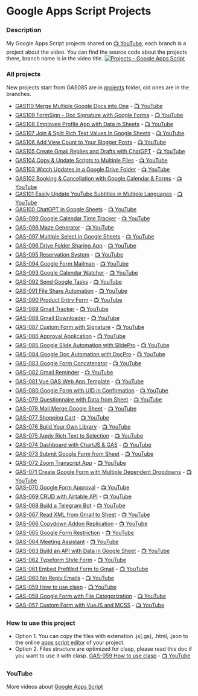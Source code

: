 # Google Apps Script Projects

### Description

My Google Apps Script projects shared on
[:tv: YouTube](https://www.youtube.com/ashtonfei/), each branch is a project
about the video. You can find the source code about the projects there, branch
name is in the video title.
[![Projects - Google Apps Script](https://github.com/ashtonfei/live-coding/assets/16481229/eb5424cb-5c4a-45f1-94b1-91b2c62c1104)](https://youtube.com/@ashtonfei)

### All projects

New projects start from GAS085 are in
[projects](https://github.com/ashtonfei/google-apps-script-projects/tree/master/projects)
folder, old ones are in the branches.

- [GAS110 Merge Multiple Google Docs into One](https://github.com/ashtonfei/google-apps-script-projects/tree/master/projects/GAS110) -
  [:tv: YouTube](https://youtu.be/5nNjsUbTavM)
- [GAS109 FormSign - Doc Signature with Google Forms](https://github.com/ashtonfei/google-apps-script-projects/tree/master/projects/GAS109) -
  [:tv: YouTube](https://youtu.be/nQV5r_WOVw4)
- [GAS108 Employee Profile App with Data in Sheets](https://github.com/ashtonfei/google-apps-script-projects/tree/master/projects/GAS108) -
  [:tv: YouTube](https://youtu.be/GO-jyUF6Yn0)
- [GAS107 Join & Split Rich Text Values In Google Sheets](https://github.com/ashtonfei/google-apps-script-projects/tree/master/projects/GAS107) -
  [:tv: YouTube](https://youtu.be/R3dC3ZkAYIo)
- [GAS106 Add View Count to Your Blogger Posts](https://github.com/ashtonfei/google-apps-script-projects/tree/master/projects/GAS106) -
  [:tv: YouTube](https://youtu.be/hdvCj1z7Aa4)
- [GAS105 Create Gmail Replies and Drafts with ChatGPT](https://github.com/ashtonfei/google-apps-script-projects/tree/master/projects/GAS105) -
  [:tv: YouTube](https://youtu.be/cTY9bZYmSSc)
- [GAS104 Copy & Update Scripts to Multiple Files](https://github.com/ashtonfei/google-apps-script-projects/tree/master/projects/GAS104) -
  [:tv: YouTube](https://youtu.be/8DL6UpiaxK4)
- [GAS103 Watch Updates in a Google Drive Folder](https://github.com/ashtonfei/google-apps-script-projects/tree/master/projects/GAS103) -
  [:tv: YouTube](https://youtu.be/iRqvvS0F9Bg)
- [GAS102 Booking & Cancellation with Google Calendar & Forms](https://github.com/ashtonfei/google-apps-script-projects/tree/master/projects/GAS102) -
  [:tv: YouTube](https://youtu.be/bwZ8xro6alU)
- [GAS101 Easily Update YouTube Subtitles in Multiple Languages](https://github.com/ashtonfei/google-apps-script-projects/tree/master/projects/GAS101) -
  [:tv: YouTube](https://youtu.be/uqHa4kZCfHw)
- [GAS100 ChatGPT in Google Sheets](https://github.com/ashtonfei/google-apps-script-projects/tree/master/projects/GAS100) -
  [:tv: YouTube](https://youtu.be/wVy-X92R2rU)
- [GAS-099 Google Calendar Time Tracker](https://github.com/ashtonfei/google-apps-script-projects/tree/master/projects/GAS099) -
  [:tv: YouTube](https://youtu.be/43CKGNZKHRI)
- [GAS-098 Maze Generator](https://github.com/ashtonfei/google-apps-script-projects/tree/master/projects/GAS098) -
  [:tv: YouTube](https://youtu.be/EwgH-7BnOZ0)
- [GAS-097 Multiple Select in Google Sheets](https://github.com/ashtonfei/google-apps-script-projects/tree/master/projects/GAS097) -
  [:tv: YouTube](https://youtu.be/et_yAekJDf0)
- [GAS-096 Drive Folder Sharing App](https://github.com/ashtonfei/google-apps-script-projects/tree/master/projects/GAS096) -
  [:tv: YouTube](https://youtu.be/UUdiIwLR5ZE)
- [GAS-095 Reservation System](https://github.com/ashtonfei/google-apps-script-projects/tree/master/projects/GAS095) -
  [:tv: YouTube](https://youtu.be/9W_Y79sN1s0)
- [GAS-094 Google Form Mailman](https://github.com/ashtonfei/google-apps-script-projects/tree/master/projects/GAS094) -
  [:tv: YouTube](https://youtu.be/Wqovh6QT77I)
- [GAS-093 Google Calendar Watcher](https://github.com/ashtonfei/google-apps-script-projects/tree/master/projects/GAS093) -
  [:tv: YouTube](https://youtu.be/0-8aWeGDDq8)
- [GAS-092 Send Google Tasks](https://github.com/ashtonfei/google-apps-script-projects/tree/master/projects/GAS092) -
  [:tv: YouTube](https://youtu.be/I3xQzMr6U-A)
- [GAS-091 File Share Automation](https://github.com/ashtonfei/google-apps-script-projects/tree/master/projects/GAS091) -
  [:tv: YouTube](https://youtu.be/KpWNqPXi50E)
- [GAS-090 Product Entry Form](https://github.com/ashtonfei/google-apps-script-projects/tree/master/projects/GAS090) -
  [:tv: YouTube](https://www.youtube.com/watch?v=2z5oDj_-lEg)
- [GAS-089 Gmail Tracker](https://github.com/ashtonfei/google-apps-script-projects/tree/master/projects/GAS089) -
  [:tv: YouTube](https://youtu.be/k8YXHfjoG2o)
- [GAS-088 Gmail Downloader](https://github.com/ashtonfei/google-apps-script-projects/tree/master/projects/GAS088) -
  [:tv: YouTube](https://youtu.be/4q_sN-hXClc)
- [GAS-087 Custom Form with Signature](https://github.com/ashtonfei/google-apps-script-projects/tree/master/projects/GAS087) -
  [:tv: YouTube](https://youtu.be/istqhP0IFKk)
- [GAS-086 Approval Application](https://github.com/ashtonfei/google-apps-script-projects/tree/master/projects/GAS086) -
  [:tv: YouTube](https://youtu.be/hctEeYD6URg)
- [GAS-085 Google Slide Automation with SlidePro](https://github.com/ashtonfei/google-apps-script-projects/tree/master/projects/GAS085) -
  [:tv: YouTube](https://youtu.be/tMruEzRCJD4)
- [GAS-084 Google Doc Automation with DocPro](https://github.com/ashtonfei/google-apps-script-projects/tree/GAS-084) -
  [:tv: YouTube](https://youtu.be/gXJkpByChTo)
- [GAS-083 Google Form Concatenator](https://github.com/ashtonfei/google-apps-script-projects/tree/GAS-083) -
  [:tv: YouTube](https://youtu.be/r6RUa86aGk4)
- [GAS-082 Gmail Reminder](https://github.com/ashtonfei/google-apps-script-projects/tree/GAS-082) -
  [:tv: YouTube](https://youtu.be/tEEc3Tcu2LI)
- [GAS-081 Vue GAS Web App Template](https://github.com/ashtonfei/google-apps-script-projects/tree/GAS-081) -
  [:tv: YouTube](https://youtu.be/bYmDyGc5vds)
- [GAS-080 Google Form with UID in Confirmation](https://github.com/ashtonfei/google-apps-script-projects/tree/GAS-080) -
  [:tv: YouTube](https://youtu.be/AQoCKA4yM_w)
- [GAS-079 Questionnaire with Data from Sheet](https://github.com/ashtonfei/google-apps-script-projects/tree/GAS-079) -
  [:tv: YouTube](https://youtu.be/SAgCqxlPCRE)
- [GAS-078 Mail Merge Google Sheet](https://github.com/ashtonfei/google-apps-script-projects/tree/GAS-078) -
  [:tv: YouTube](https://youtu.be/C5Wv3zI2RF4)
- [GAS-077 Shopping Cart](https://github.com/ashtonfei/google-apps-script-projects/tree/GAS-077) -
  [:tv: YouTube](https://youtu.be/sKUpe6XCXRk)
- [GAS-076 Build Your Own Library](https://github.com/ashtonfei/google-apps-script-projects/tree/GAS-076) -
  [:tv: YouTube](https://youtu.be/0NW6yW-FgXs)
- [GAS-075 Apply Rich Text to Selection](https://github.com/ashtonfei/google-apps-script-projects/tree/GAS-075) -
  [:tv: YouTube](https://youtu.be/49popuunyUE)
- [GAS-074 Dashboard with ChartJS & GAS](https://github.com/ashtonfei/google-apps-script-projects/tree/GAS-074) -
  [:tv: YouTube](https://youtu.be/Qj94QzjPb04)
- [GAS-073 Submit Google Form from Sheet](https://github.com/ashtonfei/google-apps-script-projects/tree/GAS-073) -
  [:tv: YouTube](https://youtu.be/K5GO4QN0XQA)
- [GAS-072 Zoom Transcript App](https://github.com/ashtonfei/google-apps-script-projects/tree/GAS-072) -
  [:tv: YouTube](https://youtu.be/XRUNTyyJeQA)
- [GAS-071 Create Google Form with Multiple Dependent Dropdowns](https://github.com/ashtonfei/google-apps-script-projects/tree/GAS-071) -
  [:tv: YouTube](https://youtu.be/9fYTk-6MxdE)
- [GAS-070 Google Form Approval](https://github.com/ashtonfei/google-apps-script-projects/tree/GAS-070) -
  [:tv: YouTube](https://youtu.be/PtIo_oPoAtk)
- [GAS-069 CRUD with Airtable API](https://github.com/ashtonfei/google-apps-script-projects/tree/GAS-069) -
  [:tv: YouTube](https://youtu.be/JVH72QDiOfY)
- [GAS-068 Build a Telegram Bot](https://github.com/ashtonfei/google-apps-script-projects/tree/GAS-068) -
  [:tv: YouTube](https://youtu.be/RNPyCH55bWQ)
- [GAS-067 Read XML from Gmail to Sheet](https://github.com/ashtonfei/google-apps-script-projects/tree/GAS-067) -
  [:tv: YouTube](https://youtu.be/dvtXro10qd8)
- [GAS-066 Copydown Addon Replication](https://github.com/ashtonfei/google-apps-script-projects/tree/GAS-066) -
  [:tv: YouTube](https://youtu.be/urj8_pjqT-k)
- [GAS-065 Google Form Restriction](https://github.com/ashtonfei/google-apps-script-projects/tree/GAS-065) -
  [:tv: YouTube](https://youtu.be/ial1XLfUvPc)
- [GAS-064 Meeting Assistant](https://github.com/ashtonfei/google-apps-script-projects/tree/GAS-064) -
  [:tv: YouTube](https://youtu.be/RwmFq40Usns)
- [GAS-063 Build an API with Data in Google Sheet](https://github.com/ashtonfei/google-apps-script-projects/tree/GAS-063) -
  [:tv: YouTube](https://youtu.be/NUYR39JxlJA)
- [GAS-062 Typeform Style Form](https://github.com/ashtonfei/google-apps-script-projects/tree/GAS-062) -
  [:tv: YouTube](https://youtu.be/6RwjYyfZDBs)
- [GAS-061 Embed Prefilled Form to Gmail](https://github.com/ashtonfei/google-apps-script-projects/tree/GAS-061) -
  [:tv: YouTube](https://youtu.be/dUGDwNoMHcs)
- [GAS-060 No Reply Emails](https://github.com/ashtonfei/google-apps-script-projects/tree/GAS-060) -
  [:tv: YouTube](https://youtu.be/4z0d6RUA96g)
- [GAS-059 How to use clasp](https://github.com/ashtonfei/google-apps-script-projects/tree/GAS-059) -
  [:tv: YouTube](https://youtu.be/V-oE2OyvTKM)
- [GAS-058 Google Form with File Categorization](https://github.com/ashtonfei/google-apps-script-projects/tree/GAS-058) -
  [:tv: YouTube](https://youtu.be/5gXcSGUYJVA)
- [GAS-057 Custom Form with VueJS and MCSS](https://github.com/ashtonfei/google-apps-script-projects/tree/GAS-057) -
  [:tv: YouTube](https://youtu.be/MfmjUUS4UUE)

### How to use this project

- Option 1. You can copy the files with extenstion .js(.gs), .html, .json to the
  online [apps script editor](https://script.google.com/) of your project.
- Option 2. Files structure are optimized for clasp, please read this doc if you
  want to use it with clasp.
  [GAS-059 How to use clasp](https://github.com/ashtonfei/google-apps-script-projects/tree/GAS-059) -
  [:tv: YouTube](https://youtu.be/V-oE2OyvTKM)

### YouTube

More videos about
[Google Apps Script](https://www.youtube.com/playlist?list=PLQhwjnEjYj8Bf_EZDrrcmkB9vcB9Sk3x0)
